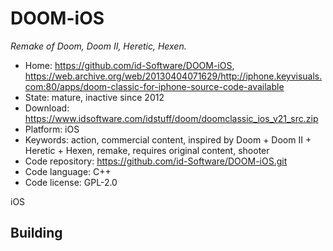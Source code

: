 # DOOM-iOS

_Remake of Doom, Doom II, Heretic, Hexen._

- Home: https://github.com/id-Software/DOOM-iOS, https://web.archive.org/web/20130404071629/http://iphone.keyvisuals.com:80/apps/doom-classic-for-iphone-source-code-available
- State: mature, inactive since 2012
- Download: https://www.idsoftware.com/idstuff/doom/doomclassic_ios_v21_src.zip
- Platform: iOS
- Keywords: action, commercial content, inspired by Doom + Doom II + Heretic + Hexen, remake, requires original content, shooter
- Code repository: https://github.com/id-Software/DOOM-iOS.git
- Code language: C++
- Code license: GPL-2.0

iOS

## Building
